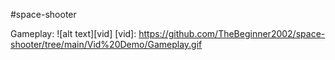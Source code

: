 #space-shooter

Gameplay:
![alt text][vid]
[vid]: https://github.com/TheBeginner2002/space-shooter/tree/main/Vid%20Demo/Gameplay.gif
